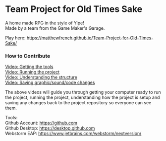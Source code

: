 # Team Project for Old Times Sake
A home made RPG in the style of Yipe!  
Made by a team from the Game Maker's Garage.

Play here: https://matthewfrench.github.io/Team-Project-for-Old-Times-Sake/

### How to Contribute
[Video: Getting the tools](https://youtu.be/le7noAENHjA)  
[Video: Running the project](https://youtu.be/JQmDcWRbijA)  
[Video: Understanding the structure](https://youtu.be/RNnasLCToUs)  
[Video: Saving graphic/sound/code changes]()

The above videos will guide you through getting your computer ready to run the project, running the project, understanding how the project is setup and saving any changes back to the project repository so everyone can see them.

Tools:  
Github Account: https://github.com  
Github Desktop: https://desktop.github.com  
Webstorm EAP: https://www.jetbrains.com/webstorm/nextversion/ 